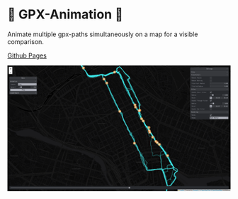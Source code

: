 # :bicyclist: GPX-Animation :bicyclist:

Animate multiple gpx-paths simultaneously on a map for a visible comparison.

[Github Pages](https://maximilian-r.github.io/gpx-animation/)

![Screeshot GPX-Animation Application](./thumbnail.png)
